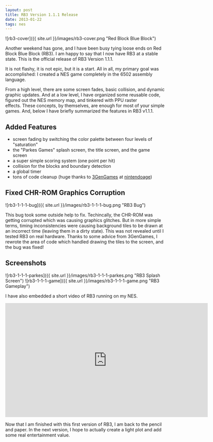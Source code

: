```yaml
---
layout: post
title: RB3 Version 1.1.1 Release
date: 2013-01-22 
tags: nes
---
```


![rb3-cover]({{ site.url }}/images/rb3-cover.png "Red Block Blue Block")

Another weekend has gone, and I have been busy tying loose ends on Red Block Blue Block (RB3). I am happy to say that I now have RB3 at a stable state. This is the official release of RB3 Version 1.1.1.

It is not flashy, it is not epic, but it is a start. All in all, my primary goal was accomplished: I created a NES game completely in the 6502 assembly language.

From a high level, there are some screen fades, basic collision, and dynamic graphic updates. And at a low level, I have organized some reusable code, figured out the NES memory map, and tinkered with PPU raster effects. These concepts, by themselves, are enough for most of your simple games. And, below I have briefly summarized the features in RB3 v1.1.1.

## Added Features

- screen fading by switching the color palette between four levels of "saturation"
- the "Parkes Games" splash screen, the title screen, and the game screen
- a super simple scoring system (one point per hit)
- collision for the blocks and boundary detection
- a global timer
- tons of code cleanup (huge thanks to [3GenGames](http://nintendoage.com/index.cfm?FuseAction=Users.Home&amp;User=3GenGames) at [nintendoage](http://nintendoage.com/))

## Fixed CHR-ROM Graphics Corruption

![rb3-1-1-1-bug]({{ site.url }}/images/rb3-1-1-1-bug.png "RB3 Bug")

This bug took some outside help to fix. Techincally, the CHR-ROM was getting corrupted which was causing graphics glitches. But in more simple terms, timing inconsistencies were causing background tiles to be drawn at an incorrect time (leaving them in a dirty state). This was not revealed until I tested RB3 on real hardware. Thanks to some advice from 3GenGames, I rewrote the area of code which handled drawing the tiles to the screen, and the bug was fixed!

## Screenshots

![rb3-1-1-1-parkes]({{ site.url }}/images/rb3-1-1-1-parkes.png "RB3 Splash Screen")
![rb3-1-1-1-game]({{ site.url }}/images/rb3-1-1-1-game.png "RB3 Gameplay")

I have also embedded a short video of RB3 running on my NES.

<div class="video-wrapper">
    <iframe width="640" height="360" src="https://www.youtube.com/embed/n5TgZdyWYL8" frameborder="0" allowfullscreen></iframe>
</div>

Now that I am finished with this first version of RB3, I am back to the pencil and paper. In the next version, I hope to actually create a light plot and add some real entertainment value.